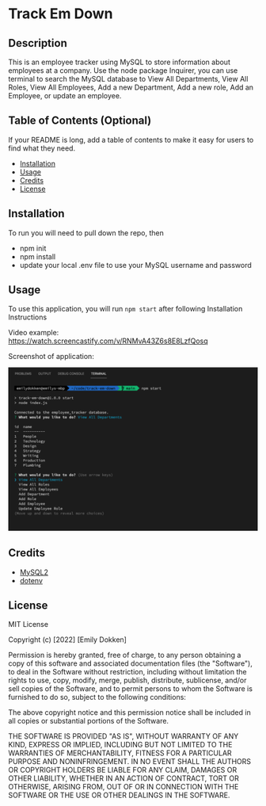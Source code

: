 # Track Em Down

## Description

This is an employee tracker using MySQL to store information about employees at a company. Use the node package Inquirer, you can use terminal to search the MySQL database to View All Departments, View All Roles, View All Employees, Add a new Department, Add a new role, Add an Employee, or update an employee.

## Table of Contents (Optional)

If your README is long, add a table of contents to make it easy for users to find what they need.

- [Installation](#installation)
- [Usage](#usage)
- [Credits](#credits)
- [License](#license)

## Installation

To run you will need to pull down the repo, then
- npm init
- npm install
- update your local .env file to use your MySQL username and password

## Usage

To use this application, you will run `npm start` after following Installation Instructions

Video example: https://watch.screencastify.com/v/RNMvA43Z6s8E8LzfQosq

Screenshot of application:

![Track-Em-Down-Start](assets/img/track-em-down.png)


## Credits

- [MySQL2](https://www.npmjs.com/package/mysql2)
- [dotenv](https://www.npmjs.com/package/dotenv)

## License

MIT License

Copyright (c) [2022] [Emily Dokken]

Permission is hereby granted, free of charge, to any person obtaining a copy
of this software and associated documentation files (the "Software"), to deal
in the Software without restriction, including without limitation the rights
to use, copy, modify, merge, publish, distribute, sublicense, and/or sell
copies of the Software, and to permit persons to whom the Software is
furnished to do so, subject to the following conditions:

The above copyright notice and this permission notice shall be included in all
copies or substantial portions of the Software.

THE SOFTWARE IS PROVIDED "AS IS", WITHOUT WARRANTY OF ANY KIND, EXPRESS OR
IMPLIED, INCLUDING BUT NOT LIMITED TO THE WARRANTIES OF MERCHANTABILITY,
FITNESS FOR A PARTICULAR PURPOSE AND NONINFRINGEMENT. IN NO EVENT SHALL THE
AUTHORS OR COPYRIGHT HOLDERS BE LIABLE FOR ANY CLAIM, DAMAGES OR OTHER
LIABILITY, WHETHER IN AN ACTION OF CONTRACT, TORT OR OTHERWISE, ARISING FROM,
OUT OF OR IN CONNECTION WITH THE SOFTWARE OR THE USE OR OTHER DEALINGS IN THE
SOFTWARE.